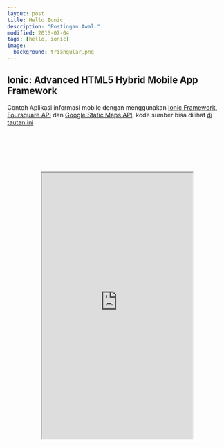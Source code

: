 ```yaml
---
layout: post
title: Hello Ionic
description: "Postingan Awal."
modified: 2016-07-04
tags: [hello, ionic]
image:
  background: triangular.png
---
```


## Ionic: Advanced HTML5 Hybrid Mobile App Framework

 Contoh Aplikasi informasi mobile dengan menggunakan [Ionic Framework](ionicframework.com/), [Foursquare API](https://developer.foursquare.com/) dan [Google Static Maps API](https://developers.google.com/maps/documentation/static-maps/). kode sumber bisa dilihat [di tautan ini](https://github.com/atoz-chevara/places-app/) 

<div style="display: flex;" >
<div style="flex-grow: 1;"> </div>
<div style="background-image: url('/images/iphone6.png'); width: 401px; height: 806px; ">
<iframe style=" margin-top: 92px; margin-left: 26px;" src="http://atoz-chevara.github.io/places-app/" width="349" height="617" scrolling="no" class="lazy-hidden"></iframe>
</div>
<div style="flex-grow: 1;"> </div>
</div>
